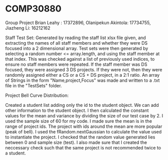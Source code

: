 # COMP30880
Group Project
Brian Leahy : 17372896, Olanipekun Akintola: 17734755, Jiazheng Li: 16212162

Staff Test Set:
Generated by  reading the staff list xlsx file given, and extracting the names of all staff members and whether they were DS focused into a 2 dimensional array. Test sets were then generated by selecting a random number <= array.length, and using the staff member at that index. This was checked against a list of previously used indices, to ensure no staff members were repeated. If the staff member was DS focused, they were assigned 3 DS projects. If they were not, then they were randomly assigned either a CS or a CS + DS project, in a 2:1 ratio. An array of Strings in the form "Name,project,Focus" was made and written to a .txt file in the "TestSets" folder.

Project Bell Curve Distribution:

Created a student list adding only the id to the student object. We can add other information to the student object. I then calculated the constant values for the mean and variance by dividing the size of our test case by 2. I used the sample size of 60 for my code. I made sure the mean is in the range of project ids. The project with ids around the mean are more popular (peak of bell). I used the fRandom.nextGaussian to calculate the value used to instantiate the project. I checked that the random value generated lies between 0 and sample size (test). I also made sure that I created the neccessary check such that the same project is not recommended twice to a student.
